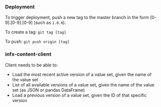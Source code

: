 ### Deployment
To trigger deployment, push a new tag to the master branch in the form [0-9].[0-9].[0-9] (such as `1.0.0`).

To create a tag:
`git tag [tag]`

To push:
`git push origin [tag]`

### infx-content-client
Client needs to be able to:
 - Load the most recent active version of a value set, given the name of the value set
 - List of all available versions of a value set, given the name of the value set (as JSON or pandas DataFrame)
 - Load a previous version of a value set, given the ID of that specific version
